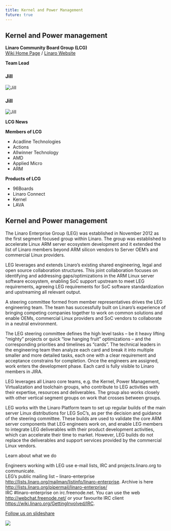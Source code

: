 ```yaml
---
title: Kernel and Power Management
future: true
---
```

## Kernel and Power management

**Linaro Community Board Group (LCG)**  
[Wiki Home Page](#) / [Linaro Website](#)

**Team Lead**

### Jill

![Jill ](/wp-content/uploads/2015/10/JillGuo1.jpg)


### Jill

![Jill ](/wp-content/uploads/2015/10/JillGuo1.jpg)

**LCG News**

**Members of LCG**

*   Acadline Technologies
*   Actions
*   Allwinner Technology
*   AMD
*   Applied Micro
*   ARM

**Products of LCG**

*   96Boards
*   Linaro Connect
*   Kernel
*   LAVA

## Kernel and Power management

The Linaro Enterprise Group (LEG) was established in November 2012 as the first segment focused group within Linaro. The group was established to accelerate Linux ARM server ecosystem development and it extended the list of Linaro members beyond ARM silicon vendors to Server OEM’s and commercial Linux providers.

LEG leverages and extends Linaro’s existing shared engineering, legal and open source collaboration structures. This joint collaboration focuses on identifying and addressing gaps/optimizations in the ARM Linux server software ecosystem, enabling SoC support upstream to meet LEG requirements, agreeing LEG requirements for SoC software standardization and upstreaming all relevant output.

A steering committee formed from member representatives drives the LEG engineering team. The team has successfully built on Linaro’s experience of bringing competing companies together to work on common solutions and enable OEMs, commercial Linux providers and SoC vendors to collaborate in a neutral environment.

The LEG steering committee defines the high level tasks – be it heavy lifting “mighty” projects or quick “low hanging fruit” optimizations – and the corresponding priorities and timelines as “cards”. The technical leaders in the engineering team then analyze each card and break it into multiple smaller and more detailed tasks, each one with a clear requirement and acceptance constrains for completion. Once the engineers are assigned, work enters the development phase. Each card is fully visible to Linaro members in JIRA.

LEG leverages all Linaro core teams, e.g. the Kernel, Power Management, Virtualization and toolchain groups, who contribute to LEG activities with their expertise, resources and deliverables. The group also works closely with other vertical segment groups on work that crosses between groups.

LEG works with the Linaro Platform team to set up regular builds of the main server Linux distributions for LEG SoC’s, as per the decision and guidance of the steering committee. These builds are used to validate the core ARM server components that LEG engineers work on, and enable LEG members to integrate LEG deliverables with their product development activities, which can accelerate their time to market. However, LEG builds do not replace the deliverables and support services provided by the commercial Linux vendors.

Learn about what we do

Engineers working with LEG use e-mail lists, IRC and projects.linaro.org to communicate.  
LEG’s public mailing list – linaro-enterprise http://lists.linaro.org/mailman/listinfo/linaro-enterprise. Archive is here http://lists.linaro.org/pipermail/linaro-enterprise/  
IRC #linaro-enterprise on irc.freenode.net. You can use the web http://webchat.freenode.net/ or your favourite IRC client https://wiki.linaro.org/GettingInvolved/IRC.

[Follow us on slideshare](http://www.slideshare.net/linaroorg/)


[![](https://s.yimg.com/pw/images/goodies/white-see-my-photos.png)](http://www.flickr.com/photos/linaroorg/ "See my photos on Flickr!")
